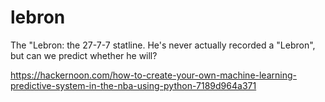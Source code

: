 # lebron
The "Lebron: the 27-7-7 statline. He's never actually recorded a "Lebron", but can we predict whether he will?

https://hackernoon.com/how-to-create-your-own-machine-learning-predictive-system-in-the-nba-using-python-7189d964a371
